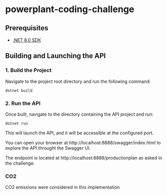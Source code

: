 # powerplant-coding-challenge


## Prerequisites

-   [.NET 8.0 SDK](https://dotnet.microsoft.com/download/dotnet/8.0)

## Building and Launching the API

### 1. Build the Project

Navigate to the project root directory and run the following command:

```shell
dotnet build
```

### 2. Run the API

Once built, navigate to the directory containing the API project and run:

```shell
dotnet run
```

This will launch the API, and it will be accessible at the configured port.

You can open your browser at http://localhost:8888/swagger/index.html to explore the API throught the Swagger UI.

The endpoint is located at http://localhost:8888/productionplan as asked in the challenge.

### CO2

CO2 emissions were considered in this implementation
